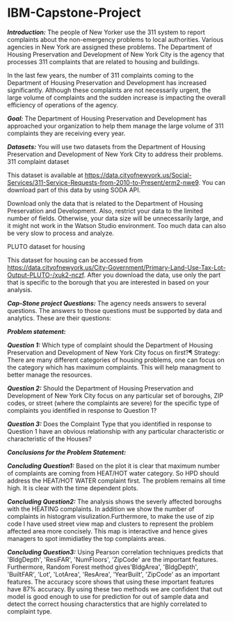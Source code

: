 # IBM-Capstone-Project

***Introduction:*** The people of New Yorker use the 311 system to report complaints about the non-emergency problems to local authorities. Various agencies in New York are assigned these problems. The Department of Housing Preservation and Development of New York City is the agency that processes 311 complaints that are related to housing and buildings.

In the last few years, the number of 311 complaints coming to the Department of Housing Preservation and Development has increased significantly. Although these complaints are not necessarily urgent, the large volume of complaints and the sudden increase is impacting the overall efficiency of operations of the agency.

***Goal:*** The Department of Housing Preservation and Development has approached your organization to help them manage the large volume of 311 complaints they are receiving every year.

***Datasets:*** You will use two datasets from the Department of Housing Preservation and Development of New York City to address their problems.
311 complaint dataset

This dataset is available at https://data.cityofnewyork.us/Social-Services/311-Service-Requests-from-2010-to-Present/erm2-nwe9. You can download part of this data by using SODA API.

Download only the data that is related to the Department of Housing Preservation and Development. Also, restrict your data to the limited number of fields. Otherwise, your data size will be unnecessarily large, and it might not work in the Watson Studio environment. Too much data can also be very slow to process and analyze.

PLUTO dataset for housing

This dataset for housing can be accessed from https://data.cityofnewyork.us/City-Government/Primary-Land-Use-Tax-Lot-Output-PLUTO-/xuk2-nczf. After you download the data, use only the part that is specific to the borough that you are interested in based on your analysis.

***Cap-Stone project Questions:*** The agency needs answers to several questions. The answers to those questions must be supported by data and analytics. These are their  questions:

***Problem statement:***

***Question 1:*** Which type of complaint should the Department of Housing Preservation and Development of New York City focus on first?¶ Strategy: There are many different categories of housing problems, one can focus on the category which has maximum complaints. This will help managment to better manage the resources.

***Question 2:*** Should the Department of Housing Preservation and Development of New York City focus on any particular set of boroughs, ZIP codes, or street (where the complaints are severe) for the specific type of complaints you identified in response to Question 1?

***Question 3:*** Does the Complaint Type that you identified in response to Question 1 have an obvious relationship with any particular characteristic or characteristic of the Houses?


***Conclusions for the Problem Statement:***

***Concluding Question1:*** Based on the plot it is clear that maximum number of complaints are coming from HEAT/HOT water category. So HPD should address the HEAT/HOT WATER complaint first. The problem remains all time high. It is clear with the time dependent plots.

***Concluding Question2:*** The analysis shows the severly affected boroughs with the HEATING complaints. In addition we show the number of complaints in histogram visulization.Furthermore, to make the use of zip code I have used street view map and clusters to represent the problem affected area more concisely. This map is interactive and hence gives managers to spot immidiatley the top complaints areas.

***Concluding Question3:*** Using Pearson correlation techniques predicts that 'BldgDepth', 'ResiFAR', 'NumFloors', 'ZipCode' are the important features. Furthermore, Random Forest method gives'BldgArea', 'BldgDepth', 'BuiltFAR', 'Lot', 'LotArea', 'ResArea', 'YearBuilt', 'ZipCode' as an important features. The accuracy score shows that using these important features have 87% accuracy. By using these two methods we are confident that out model is good enough to use for prediction for out of sample data and detect the correct housing characterstics that are highly correlated to complaint type.
